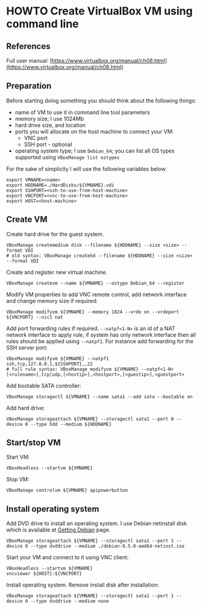 # HOWTO Create VirtualBox VM using command line

## References

Full user manual: [https://www.virtualbox.org/manual/ch08.html](https://www.virtualbox.org/manual/ch08.html)

## Preparation

Before starting doing something you should think about the following things:
- name of VM to use it in command line tool parameters
- memory size; I use 1024Mb
- hard drive size, and location
- ports you will allocate on the host machine to connect your VM:
    - VNC port
    - SSH port - optional
- operating system type; I use ```Debian_64```; you can list all OS types
  supported using ```VBoxManage list ostypes```

For the sake of simplicity I will use the following variables below:
```
export VMNAME=<name>
export HDDNAME=./HardDisks/${VMNAME}.vdi
export SSHPORT=<ssh-to-use-from-host-machine>
export VNCPORT=<vnc-to-use-from-host-machine>
export HOST=<host-machine>
```

## Create VM

Create hard drive for the guest system.
```
VBoxManage createmedium disk --filename ${HDDNAME} --size <size> --format VDI
# old syntax: VBoxManage createhd --filename ${HDDNAME} --size <size> --format VDI
```

Create and register new virtual machine.
```
VBoxManage createvm --name ${VMNAME} --ostype Debian_64 --register
```

Modify VM properties to add VNC remote control, add network interface and
change memory size if required:
```
VBoxManage modifyvm ${VMNAME} --memory 1024 --vrde on --vrdeport ${VNCPORT} --nic1 nat
```

Add port forwarding rules if required. ```--natpf<1-N>``` is an id of a NAT network
interface to apply rule, if system has only network interface then all rules
should be applied using ```--natpf1```. For instance add forwarding for the SSH
server port:
```
VBoxManage modifyvm ${VMNAME} --natpf1 ssh,tcp,127.0.0.1,${SSHPORT},,22
# full rule syntax: VBoxManage modifyvm ${VMNAME} --natpf<1-N> [<rulename>],tcp|udp,[<hostip>],<hostport>,[<guestip>],<guestport>
```

Add bootable SATA controller:
```
VBoxManage storagectl ${VMNAME} --name sata1 --add sata --bootable on
```

Add hard drive:
```
VBoxManage storageattach ${VMNAME} --storagectl sata1 --port 0 --device 0 --type hdd --medium ${HDDNAME}
```

## Start/stop VM

Start VM:
```
VBoxHeadless --startvm ${VMNAME}
```

Stop VM:
```
VBoxManage controlvm ${VMNAME} apipowerbutton
```

## Install operating system

Add DVD drive to install an operating system.
I use Debian netinstall disk which is available at
[Getting Debian](https://www.debian.org/distrib/) page.
```
VBoxManage storageattach ${VMNAME} --storagectl sata1 --port 1 --device 0 --type dvddrive --medium ./debian-9.5.0-amd64-netinst.iso
```

Start your VM and connect to it using VNC client:
```
VBoxHeadless --startvm ${VMNAME}
vncviewer ${HOST}:${VNCPORT}
```

Install operating system. Remove install disk after installation:
```
VBoxManage storageattach ${VMNAME} --storagectl sata1 --port 1 --device 0 --type dvddrive --medium none
```

